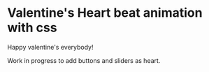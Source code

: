 # Valentine's Heart beat animation with css

Happy valentine's everybody!

Work in progress to add buttons and sliders as heart.